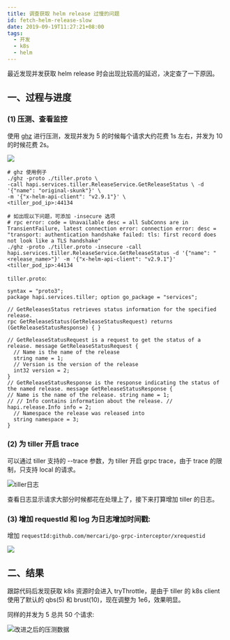 ```yaml
---
title: 调查获取 helm release 过慢的问题
id: fetch-helm-release-slow
date: 2019-09-19T11:27:21+08:00
tags:
  - 开发
  - k8s
  - helm
---
```


最近发现并发获取 helm release 时会出现比较高的延迟，决定查了一下原因。

## 一、过程与进度

### (1) 压测、查看监控

使用 [ghz](https://github.com/bojand/ghz) 进行压测，发现并发为 5 的时候每个请求大约花费 1s 左右，并发为 10 的时候花费 2s。

![](https://user-images.githubusercontent.com/12998118/79627176-c468b600-8168-11ea-8f75-745b4bae96f5.png)

```
# ghz 使用例子
./ghz -proto ./tiller.proto \
-call hapi.services.tiller.ReleaseService.GetReleaseStatus \ -d '{"name": "original-skunk"}' \
-m '{"x-helm-api-client": "v2.9.1"}' \
<tiller_pod_ip>:44134

# 如出现以下问题，可添加 -insecure 选项
# rpc error: code = Unavailable desc = all SubConns are in TransientFailure, latest connection error: connection error: desc = "transport: authentication handshake failed: tls: first record does not look like a TLS handshake"
./ghz -proto ./tiller.proto -insecure -call hapi.services.tiller.ReleaseService.GetReleaseStatus -d '{"name": "<release_name>"}' -m '{"x-helm-api-client": "v2.9.1"}' <tiller_pod_ip>:44134
```

`tiller.proto`:

```
syntax = "proto3";
package hapi.services.tiller; option go_package = "services";

// GetReleasesStatus retrieves status information for the specified release.
rpc GetReleaseStatus(GetReleaseStatusRequest) returns (GetReleaseStatusResponse) { }

// GetReleaseStatusRequest is a request to get the status of a release. message GetReleaseStatusRequest {
  // Name is the name of the release
  string name = 1;
  // Version is the version of the release
  int32 version = 2;
}
// GetReleaseStatusResponse is the response indicating the status of the named release. message GetReleaseStatusResponse {
// Name is the name of the release. string name = 1;
// // Info contains information about the release. // hapi.release.Info info = 2;
  // Namespace the release was released into
  string namespace = 3;
}
```

### (2) 为 tiller 开启 trace

可以通过 tiller 支持的 --trace 参数，为 tiller 开启 grpc trace，由于 trace 的限制，只支持 local 的请求。

![tiller日志](https://user-images.githubusercontent.com/12998118/79627272-68eaf800-8169-11ea-9da5-45f1c9a0b2ba.png)

查看日志显示请求大部分时候都花在处理上了，接下来打算增加 tiller 的日志。

### (3) 增加 requestId 和 log 为日志增加时间戳:

增加 `requestId:github.com/mercari/go-grpc-interceptor/xrequestid`

![](https://user-images.githubusercontent.com/12998118/79627192-dfd3c100-8168-11ea-807f-7980294fb07d.png)

## 二、结果

跟踪代码后发现获取 k8s 资源时会进入 tryThrottle，是由于 tiller 的 k8s client 使用了默认的 qbs(5) 和 brust(10)，现在调整为 1e6，效果明显。

同样的并发为 5 总共 50 个请求:

![改进之后的压测数据](https://user-images.githubusercontent.com/12998118/79627196-e82bfc00-8168-11ea-8cc4-512a7a434960.png)
